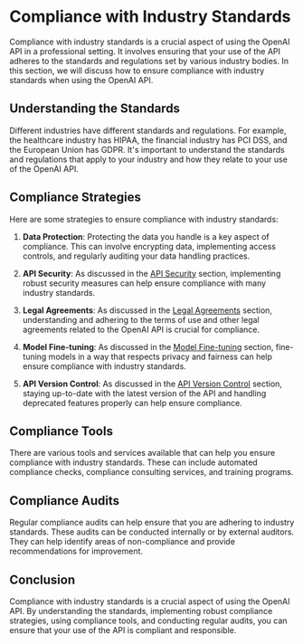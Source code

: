 # Compliance with Industry Standards

Compliance with industry standards is a crucial aspect of using the OpenAI API in a professional setting. It involves ensuring that your use of the API adheres to the standards and regulations set by various industry bodies. In this section, we will discuss how to ensure compliance with industry standards when using the OpenAI API.

## Understanding the Standards

Different industries have different standards and regulations. For example, the healthcare industry has HIPAA, the financial industry has PCI DSS, and the European Union has GDPR. It's important to understand the standards and regulations that apply to your industry and how they relate to your use of the OpenAI API.

## Compliance Strategies

Here are some strategies to ensure compliance with industry standards:

1. **Data Protection**: Protecting the data you handle is a key aspect of compliance. This can involve encrypting data, implementing access controls, and regularly auditing your data handling practices.

2. **API Security**: As discussed in the [API Security](API_Security.md) section, implementing robust security measures can help ensure compliance with many industry standards.

3. **Legal Agreements**: As discussed in the [Legal Agreements](Legal_Agreements.md) section, understanding and adhering to the terms of use and other legal agreements related to the OpenAI API is crucial for compliance.

4. **Model Fine-tuning**: As discussed in the [Model Fine-tuning](Model_Fine_tuning.md) section, fine-tuning models in a way that respects privacy and fairness can help ensure compliance with industry standards.

5. **API Version Control**: As discussed in the [API Version Control](API_Version_Control.md) section, staying up-to-date with the latest version of the API and handling deprecated features properly can help ensure compliance.

## Compliance Tools

There are various tools and services available that can help you ensure compliance with industry standards. These can include automated compliance checks, compliance consulting services, and training programs.

## Compliance Audits

Regular compliance audits can help ensure that you are adhering to industry standards. These audits can be conducted internally or by external auditors. They can help identify areas of non-compliance and provide recommendations for improvement.

## Conclusion

Compliance with industry standards is a crucial aspect of using the OpenAI API. By understanding the standards, implementing robust compliance strategies, using compliance tools, and conducting regular audits, you can ensure that your use of the API is compliant and responsible.
